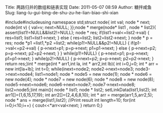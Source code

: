 Title: 两路归并的数组和链表实现
Date: 2011-05-07 08:59
Author: 糖拌咸鱼
Slug: liang-lu-gui-bing-de-shu-zu-he-lian-biao-shi-xian

<div class="cnblogs_code">

</p>
<p>
    #include<iostream>#include<assert.h>using namespace std;struct node{    int val;    node * next;    node(int v)    {        val=v;        next=NULL;    }};node * merge(node* list1 , node * list2){    assert(list1!=NULL&&list2!=NULL);    node * res;    if(list1->val<=list2->val)    {        res=list1;        list1=list1->next;    }    else    {        res=list2;        list2=list2->next;    }    node * p = res;    node *p1 =list1,*p2 =list2;    while(p1!=NULL&&p2!=NULL)    {        if(p1->val<=p2->val)        {            p->next=p1;            p=p->next;            p1=p1->next;        }        else        {            p->next=p2;            p=p->next;            p2=p2->next;        }    }    while(p1!=NULL)     {        p->next=p1;        p=p->next;        p1=p1->next;    }    while(p2!=NULL)     {        p->next=p2;        p=p->next;        p2=p2->next;    }    return res;}int * merge(int * arr1,int la, int * arr2,int lb){    int i=0,j=0;    int * arr = new int[la+lb];    int t=0;    while(i<la&&j<lb)    {        if(arr1[i]<=arr2[j])        {            arr[t++]=arr1[i];            i++;        }        else        {            arr[t++]=arr2[j];            j++;        }    }    while(i<la)     {        arr[t++]=arr1[i];        i++;    }    while(j<lb)    {        arr[t++]=arr2[j];        j++;    }    return arr;}void setLinkData(node * & list1 , node * & list2){    node * node1 = new node(2);    node * node2 = new node(3);    node * node3 = new node(7);    node * node4= new node(9);    node1->next=node2;    node2->next=node3;    node3->next=node4;    list1=node1;    node * node5 = new node(1);    node * node6 = new node(4);    node * node7 = new node(6);    node * node8 = new node(8);    node5->next=node6;    node6->next=node7;    node7->next=node8;    list2=node5;}int main(){    node * list1;    node * list2;    setLinkData(list1,list2);    int arr1[]={1,6,15,17,19};    int arr2[]={2,4,6,8,10};    int * arr = merge(arr1,5,arr2,5);    node * ans = merge(list1,list2);    //Print result    int length=10;    for(int i=0;i<10;i++)    {        cout<<*arr<<endl;        arr++;    }    while(ans!=NULL)    {        cout<<ans->val<<endl;        ans=ans->next;    }    return 0;}

</p>
<p>

</div>

</p>

